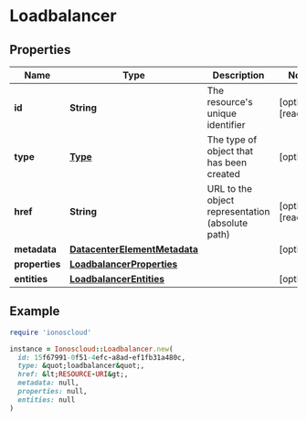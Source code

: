 # Loadbalancer

## Properties

| Name | Type | Description | Notes |
| ---- | ---- | ----------- | ----- |
| **id** | **String** | The resource&#39;s unique identifier | [optional][readonly] |
| **type** | [**Type**](Type.md) | The type of object that has been created | [optional] |
| **href** | **String** | URL to the object representation (absolute path) | [optional][readonly] |
| **metadata** | [**DatacenterElementMetadata**](DatacenterElementMetadata.md) |  | [optional] |
| **properties** | [**LoadbalancerProperties**](LoadbalancerProperties.md) |  |  |
| **entities** | [**LoadbalancerEntities**](LoadbalancerEntities.md) |  | [optional] |

## Example

```ruby
require 'ionoscloud'

instance = Ionoscloud::Loadbalancer.new(
  id: 15f67991-0f51-4efc-a8ad-ef1fb31a480c,
  type: &quot;loadbalancer&quot;,
  href: &lt;RESOURCE-URI&gt;,
  metadata: null,
  properties: null,
  entities: null
)
```

